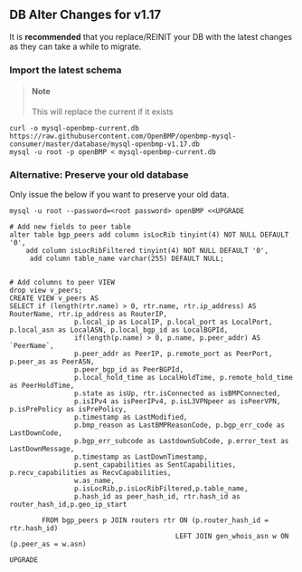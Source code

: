 DB Alter Changes for v1.17
--------------------------------

It is **recommended** that you replace/REINIT your DB with the latest
changes as they can take a while to migrate.

### Import the latest schema

> #### Note
> This will replace the current if it exists

    curl -o mysql-openbmp-current.db https://raw.githubusercontent.com/OpenBMP/openbmp-mysql-consumer/master/database/mysql-openbmp-v1.17.db
    mysql -u root -p openBMP < mysql-openbmp-current.db


### Alternative: Preserve your old database
Only issue the below if you want to preserve your old data.


```
mysql -u root --password=<root password> openBMP <<UPGRADE

# Add new fields to peer table
alter table bgp_peers add column isLocRib tinyint(4) NOT NULL DEFAULT '0',
    add column isLocRibFiltered tinyint(4) NOT NULL DEFAULT '0',
     add column table_name varchar(255) DEFAULT NULL;


# Add columns to peer VIEW
drop view v_peers;
CREATE VIEW v_peers AS
SELECT if (length(rtr.name) > 0, rtr.name, rtr.ip_address) AS RouterName, rtr.ip_address as RouterIP,
                p.local_ip as LocalIP, p.local_port as LocalPort, p.local_asn as LocalASN, p.local_bgp_id as LocalBGPId,
                if(length(p.name) > 0, p.name, p.peer_addr) AS `PeerName`,
                p.peer_addr as PeerIP, p.remote_port as PeerPort, p.peer_as as PeerASN, 
                p.peer_bgp_id as PeerBGPId, 
                p.local_hold_time as LocalHoldTime, p.remote_hold_time as PeerHoldTime,
                p.state as isUp, rtr.isConnected as isBMPConnected,
                p.isIPv4 as isPeerIPv4, p.isL3VPNpeer as isPeerVPN, p.isPrePolicy as isPrePolicy,
                p.timestamp as LastModified,
                p.bmp_reason as LastBMPReasonCode, p.bgp_err_code as LastDownCode,
                p.bgp_err_subcode as LastdownSubCode, p.error_text as LastDownMessage,
                p.timestamp as LastDownTimestamp,
                p.sent_capabilities as SentCapabilities, p.recv_capabilities as RecvCapabilities,
                w.as_name,
                p.isLocRib,p.isLocRibFiltered,p.table_name,
                p.hash_id as peer_hash_id, rtr.hash_id as router_hash_id,p.geo_ip_start

        FROM bgp_peers p JOIN routers rtr ON (p.router_hash_id = rtr.hash_id) 
                                         LEFT JOIN gen_whois_asn w ON (p.peer_as = w.asn)

UPGRADE
```
